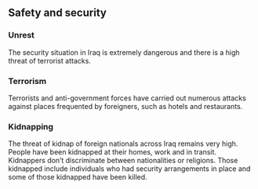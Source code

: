 ## Safety and security

### **Unrest**

The security situation in Iraq is extremely dangerous and there is a high threat of terrorist attacks.

### **Terrorism**

Terrorists and anti-government forces have carried out numerous attacks against places frequented by foreigners, such as hotels and restaurants.

### **Kidnapping**

The threat of kidnap of foreign nationals across Iraq remains very high. People have been kidnapped at their homes, work and in transit. Kidnappers don’t discriminate between nationalities or religions. Those kidnapped include individuals who had security arrangements in place and some of those kidnapped have been killed.